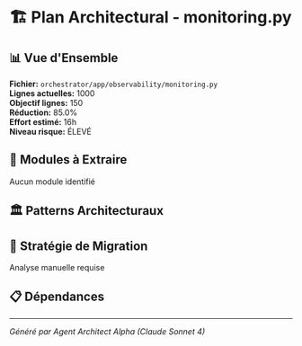 # 🏗️ Plan Architectural - monitoring.py

## 📊 Vue d'Ensemble

**Fichier:** `orchestrator/app/observability/monitoring.py`  
**Lignes actuelles:** 1000  
**Objectif lignes:** 150  
**Réduction:** 85.0%  
**Effort estimé:** 16h  
**Niveau risque:** ÉLEVÉ

## 🎯 Modules à Extraire

Aucun module identifié

## 🏛️ Patterns Architecturaux



## 🚀 Stratégie de Migration

Analyse manuelle requise

## 📋 Dépendances



---
*Généré par Agent Architect Alpha (Claude Sonnet 4)*

